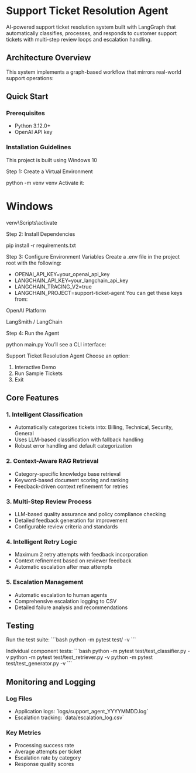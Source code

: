 # Support Ticket Resolution Agent

AI-powered support ticket resolution system built with LangGraph that automatically classifies, processes, and responds to customer support tickets with multi-step review loops and escalation handling.

## Architecture Overview

This system implements a graph-based workflow that mirrors real-world support operations:

## Quick Start

### Prerequisites

- Python 3.12.0+
- OpenAI API key

### Installation Guidelines 
This project is built using Windows 10

Step 1: Create a Virtual Environment

python -m venv venv
Activate it:
# Windows
venv\Scripts\activate

Step 2: Install Dependencies

pip install -r requirements.txt

Step 3: Configure Environment Variables
Create a .env file in the project root with the following:

- OPENAI_API_KEY=your_openai_api_key
- LANGCHAIN_API_KEY=your_langchain_api_key
- LANGCHAIN_TRACING_V2=true
- LANGCHAIN_PROJECT=support-ticket-agent
You can get these keys from:

OpenAI Platform

LangSmith / LangChain

Step 4: Run the Agent

python main.py
You’ll see a CLI interface:

Support Ticket Resolution Agent
Choose an option:
1. Interactive Demo
2. Run Sample Tickets
3. Exit

## Core Features

### 1. Intelligent Classification
- Automatically categorizes tickets into: Billing, Technical, Security, General
- Uses LLM-based classification with fallback handling
- Robust error handling and default categorization

### 2. Context-Aware RAG Retrieval
- Category-specific knowledge base retrieval
- Keyword-based document scoring and ranking
- Feedback-driven context refinement for retries

### 3. Multi-Step Review Process
- LLM-based quality assurance and policy compliance checking
- Detailed feedback generation for improvement
- Configurable review criteria and standards

### 4. Intelligent Retry Logic
- Maximum 2 retry attempts with feedback incorporation
- Context refinement based on reviewer feedback
- Automatic escalation after max attempts

### 5. Escalation Management
- Automatic escalation to human agents
- Comprehensive escalation logging to CSV
- Detailed failure analysis and recommendations

## Testing

Run the test suite:
\`\`\`bash
python -m pytest test/ -v
\`\`\`

Individual component tests:
\`\`\`bash
python -m pytest test/test_classifier.py -v
python -m pytest test/test_retriever.py -v
python -m pytest test/test_generator.py -v
\`\`\`

## Monitoring and Logging

### Log Files
- Application logs: \`logs/support_agent_YYYYMMDD.log\`
- Escalation tracking: \`data/escalation_log.csv\`

### Key Metrics
- Processing success rate
- Average attempts per ticket
- Escalation rate by category
- Response quality scores
